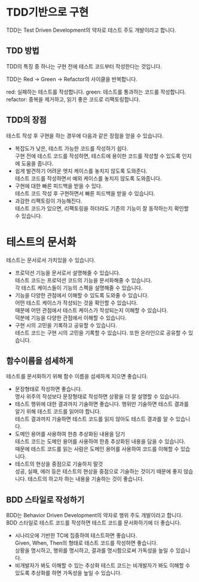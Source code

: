 # TDD기반으로 구현
TDD는 Test Driven Development의 약자로 테스트 주도 개발이라고 합니다.

## TDD 방법
TDD의 특징 중 하나는 구현 전에 테스트 코드부터 작성한다는 것입니다.

TDD는 Red -> Green -> Refactor의 사이클을 반복합니다.

red: 실패하는 테스트를 작성합니다.
green: 테스트를 통과하는 코드를 작성합니다.
refactor: 중복을 제거하고, 읽기 좋은 코드로 리팩토링합니다.

## TDD의 장점
테스트 작성 후 구현을 하는 경우에 다음과 같은 장점을 얻을 수 있습니다.

- 복잡도가 낮은, 테스트 가능한 코드를 작성하기 쉽다.  
구현 전에 테스트 코드를 작성하면, 테스트에 용이한 코드를 작성할 수 있도록 인지에 도움을 줍니다.
- 쉽게 발견하기 어려운 엣지 케이스를 놓치지 않도록 도와준다.  
테스트 코드를 작성하면서 예외 케이스를 놓치지 않도록 도와줍니다.
- 구현에 대한 빠른 피드백을 받을 수 있다.  
테스트 코드 작성 후 구현하면서 빠른 피드백을 받을 수 있습니다.
- 과감한 리팩토링이 가능해진다.  
테스트 코드가 있으면, 리팩토링을 하더라도 기존의 기능이 잘 동작하는지 확인할 수 있습니다.

# 테스트의 문서화
테스트는 문서로서 가치있을 수 있습니다.

- 프로덕션 기능을 문서로서 설명해줄 수 있습니다.  
테스트 코드는 프로덕션 코드의 기능을 문서화해줄 수 있습니다.  
각 테스트 케이스들이 기능의 스펙을 설명해줄 수 있습니다.
- 기능을 다양한 관점에서 이해할 수 있도록 도와줄 수 있습니다.  
어떤 테스트 케이스가 작성되는 것을 확인할 수 있습니다.  
때문에 어떤 관점에서 테스트 케이스가 작성되는지 이해할 수 있습니다.  
덕분에 기능을 다양한 관점에서 이해할 수 있습니다.
- 구현 시의 고민을 기록하고 공유할 수 있습니다.  
테스트 코드는 구현 시의 고민을 기록할 수 있습니다.
또한 온라인으로 공유할 수 있습니다.

## 함수이름을 섬세하게
테스트를 문서화하기 위해 함수 이름을 섬세하게 지으면 좋습니다.

- 문장형태로 작성하면 좋습니다.  
명사 위주의 작성보다 문장형태로 작성하면 상황을 더 잘 설명할 수 있습니다.
- 테스트 행위에 대한 결과까지 기술하면 좋습니다.
행위만 기술하면 테스트 결과를 알기 위해 테스트 코드를 읽어야 합니다.  
테스트 결과까지 기술하면 테스트 코드를 읽지 않아도 테스트 결과를 알 수 있습니다.
- 도메인 용어를 사용하여 한층 추상화된 내용을 담기  
테스트 코드는 도메인 용어를 사용하여 한층 추상화된 내용을 담을 수 있습니다.  
때문에 테스트 코드를 읽는 사람은 도메인 용어를 사용하여 코드를 이해할 수 있습니다.
- 테스트의 현상을 중점으로 기술하지 말것  
성공, 실패, 에러 등은 테스트의 현상을 중점으로 기술하는 것이기 때문에 좋지 않습니다.
테스트의 하고자 하는 내용을 기술하는 것이 좋습니다.

## BDD 스타일로 작성하기

BDD는 Behavior Driven Development의 약자로 행위 주도 개발이라고 합니다.
BDD 스타일로 테스트 코드를 작성하면 테스트 코드를 문서화하기에 더 좋습니다.

- 시나리오에 기반한 TC에 집중하여 테스트하면 좋습니다.  
Given, When, Then의 형태로 테스트 코드를 작성하면 좋습니다.  
상황을 명시하고, 행위를 명시하고, 결과를 명시함으로써 가독성을 높일 수 있습니다.
- 비개발자가 봐도 이해할 수 있는 추상화
테스트 코드는 비개발자가 봐도 이해할 수 있도록 추상화를 하면 가독성을 높일 수 있습니다.
